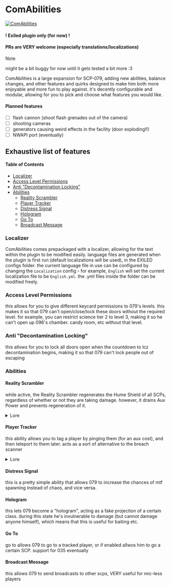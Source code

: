 # ComAbilities
[![ComAbilities](https://github.com/Ruemena/ComAbilities/actions/workflows/action.yml/badge.svg)](https://github.com/Ruemena/ComAbilities/actions/workflows/action.yml)

#### ! Exiled plugin only (for now) !
#### PRs are VERY welcome (especially translations/localizations)
> [!NOTE]
> might be a bit buggy for now until it gets tested a bit more :3

ComAbilities is a large expansion for SCP-079, adding new abilities, balance changes, and other features and quirks designed to make him both more enjoyable and more fun to play against. it's decently configurable and modular, allowing for you to pick and choose what features you would like.
#### Planned features
- [ ] flash cannon (shoot flash grenades out of the camera)
- [ ] shooting cameras
- [ ] generators causing weird effects in the facility (door exploding!!)
- [ ] NWAPI port (eventually)
## Exhaustive list of features
#### Table of Contents
- [Localizer](#localizer)
- [Access Level Permissions](#access-level-permissions)
- [Anti "Decontamination Locking"](#anti-"decontamination-locking")
- [Abilities](#abilities)
  - [Reality Scrambler](#reality-scrambler)
  - [Player Tracker](#player-tracker)
  - [Distress Signal](#distress-signal)
  - [Hologram](#hologram)
  - [Go To](#go-to)
  - [Broadcast Message](#broadcast-message)
### Localizer
ComAbilities comes prepackaged with a localizer, allowing for the text within the plugin to be modified easily. language files are generated when the plugin is first run (default localizations will be used), in the EXILED configs folder. the current language file in use can be configured by changing the `Localization` config - for example, `English` will set the current localization file to be `English.yml`. the .yml files inside the folder can be modified freely.

### Access Level Permissions
this allows for you to give different keycard permissions to 079's levels. this makes it so that 079 can't open/close/lock these doors without the required level. for example, you can restrict science tier 2 to level 3, making it so he can't open up 096's chamber. candy room, etc without that level.

### Anti "Decontamination Locking"
this allows for you to lock all doors open when the countdown to lcz decontamination begins, making it so that 079 can't lock people out of escaping

### Abilities

#### Reality Scrambler
while active, the Reality Scrambler regenerates the Hume Shield of all SCPs, regardless of whether or not they are taking damage. however, it drains Aux Power and prevents regeneration of it. 
<details closed>
<summary>Lore</summary>
<br>
Site-02 features █ Scranton Reality Anchors, powerful devices that can nullify the abilities of reality-benders. However, in order to facilitate testing, these can be remotely disabled. Doing so greatly increases the reality-bending powers of the various anomalies with the site, so authorization from the Facility Manager is required.
</details>

#### Player Tracker
this ability allows you to tag a player by pinging them (for an aux cost), and then teleport to them later. acts as a sort of alternative to the breach scanner
<details closed>
<summary>Lore</summary>
<br>
As part of an effort to combat the increasing number of breaches by SCP-106, SCP-173, and SCP-████, a network of sensors, light detectors, and other devices was installed within the facility to act as a support system to the Breach Scanner. Known as the PLAYER Tracker, this system allows for real-time monitoring and tracking of anomalies, although it has been utilized against hostile GOI forces and rogue personnel.
</details>

#### Distress Signal
this is a pretty simple ability that allows 079 to increase the chances of mtf spawning instead of chaos, and vice versa. 

#### Hologram
this lets 079 become a "hologram", acting as a fake projection of a certain class. during this state he's invulnerable to damage (but cannot damage anyone himself), which means that this is useful for baiting etc. 

#### Go To
go to allows 079 to go to a tracked player, or if enabled allwos him to go a certain SCP. support for 035 eventually

#### Broadcast Message
this allows 079 to send broadcasts to other scps, VERY useful for mic-less players
